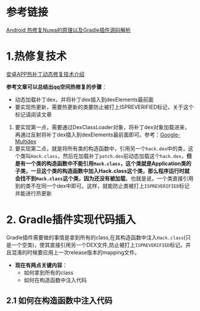 # 参考链接
[Android 热修复Nuwa的原理以及Gradle插件源码解析](http://blog.csdn.net/sbsujjbcy/article/details/50812674)


# 1.热修复技术
[安卓APP热补丁动态修复技术介绍](https://mp.weixin.qq.com/s?__biz=MzI1MTA1MzM2Nw==&mid=400118620&idx=1&sn=b4fdd5055731290eef12ad0d17f39d4a&scene=0#wechat_redirect)

**参考文章可以总结出qq空间热修复的步骤**：
- 动态加载补丁dex，并将补丁dex插入到dexElements最前面
- 要实现热更新，需要热更新的类要防止被打上ISPREVERIFIED标记，关于这个标记请阅读文章


1. 要实现第一点，需要通过DexClassLoader对象，将补丁dex对象加载进来，再通过反射将补丁dex插入到dexElements最前面即可。参考：[Google-Multidex](https://developer.android.com/studio/build/multidex.html?hl=zh-cn)
2. 要实现第二点，就是将所有类的构造函数中，引用另一个`hack.dex`中的类，这个类叫`Hack.class`，然后在加载补丁`patch.dex`前动态加载这个`hack.dex`，**但是有一个类的构造函数中不能引用`Hack.class`，这个类就是Application类的子类，一旦这个类的构造函数中加入Hack.class这个类，那么程序运行时就会找不到`Hack.class`这个类，因为还没有被加载**。也就是说，一个类直接引用到的类不在同一个dex中即可。这样，就能防止类被打上`ISPREVERIFIED`标记并能进行热更新


# 2. Gradle插件实现代码插入
Gradle插件需要做的事情是拿到所有的class,在其构造函数中注入`Hack.class`(只是一个空类)，使其直接引用另一个DEX文件,防止被打上`ISPREVERIFIED`标记。并且混淆的时候要应用上一次release版本的mapping文件。

- **现在有两点关键内容**：
	- 如何拿到所有的class
	- 如何在构造函数中注入代码


## 2.1 如何在构造函数中注入代码
